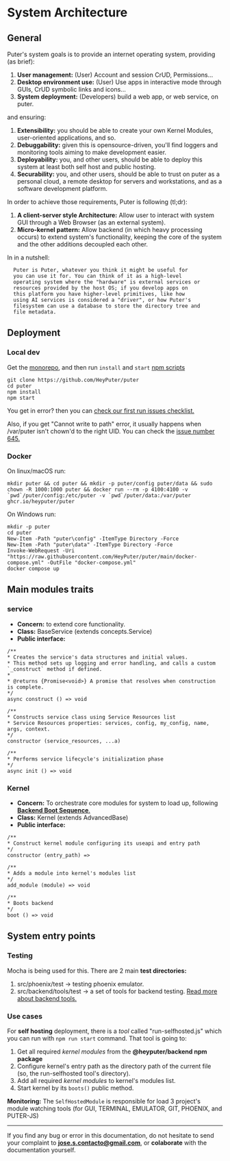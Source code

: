 # System Architecture

## General

Puter's system goals is to provide an internet operating system, providing (as brief):

1. **User management:** (User) Account and session CrUD, Permissions...
2. **Desktop environment use:** (User) Use apps in interactive mode through GUIs, CrUD symbolic links and icons...
3. **System deployment:** (Developers) build a web app, or web service, on puter.

and ensuring:

  1. **Extensibility:** you should be able to create your own Kernel Modules, user-oriented applications, and so.
  2. **Debuggability:** given this is opensource-driven, you'll find loggers and monitoring tools aiming to make development easier.
  3. **Deployability:** you, and other users, should be able to deploy this system at least both self host and public hosting.
  4. **Securability:** you, and other users, should be able to trust on puter as a personal cloud, a remote desktop for servers and workstations, and as a software development platform.

In order to achieve those requirements, Puter is following (tl;dr):

1. **A client-server style Architecture:** Allow user to interact with system GUI through a Web Browser (as an external system).
2. **Micro-kernel pattern:** Allow backend (in which heavy processing occurs) to extend system's functionality, keeping the core of the system and the other additions decoupled each other.

In in a nutshell:
```
  Puter is Puter, whatever you think it might be useful for
  you can use it for. You can think of it as a high-level
  operating system where the "hardware" is external services or
  resources provided by the host OS; if you develop apps on
  this platform you have higher-level primitives, like how
  using AI services is considered a "driver", or how Puter's
  filesystem can use a database to store the directory tree and
  file metadata.
```

## Deployment

### Local dev

Get the [monorepo](https://github.com/HeyPuter/puter/), and then run `install` and `start` [npm scripts](https://github.com/HeyPuter/puter/blob/main/package.json)

```
git clone https://github.com/HeyPuter/puter
cd puter
npm install
npm start
```

You get in error? then you can [check our first run issues checklist.](./deployment/first-run-issues.md)

Also, if you get "Cannot write to path" error, it usually happens when /var/puter isn\'t chown\'d to the right UID. You can check the [issue number 645.](https://github.com/HeyPuter/puter/issues/645)
### Docker

On linux/macOS run:

```
mkdir puter && cd puter && mkdir -p puter/config puter/data && sudo chown -R 1000:1000 puter && docker run --rm -p 4100:4100 -v `pwd`/puter/config:/etc/puter -v `pwd`/puter/data:/var/puter  ghcr.io/heyputer/puter
```

On Windows run:

```
mkdir -p puter
cd puter
New-Item -Path "puter\config" -ItemType Directory -Force
New-Item -Path "puter\data" -ItemType Directory -Force
Invoke-WebRequest -Uri "https://raw.githubusercontent.com/HeyPuter/puter/main/docker-compose.yml" -OutFile "docker-compose.yml"
docker compose up
```

## Main modules traits

### service

- **Concern:** to extend core functionality.
- **Class:** BaseService (extends concepts.Service)
- **Public interface:**

```
/**
* Creates the service's data structures and initial values.
* This method sets up logging and error handling, and calls a custom `_construct` method if defined.
* 
* @returns {Promise<void>} A promise that resolves when construction is complete.
*/
async construct () => void
```

```
/**
* Constructs service class using Service Resources list
* Service Resources properties: services, config, my_config, name, args, context.
*/
constructor (service_resources, ...a)
```


```
/**
* Performs service lifecycle's initialization phase
*/
async init () => void
```

### Kernel

                       
- **Concern:** To orchestrate core modules for system to load up, following [**Backend Boot Sequence**.](./deployment/backend_boot_sequence.md) 
- **Class:** Kernel (extends AdvancedBase)
- **Public interface:**

```
/**
* Construct kernel module configuring its useapi and entry path
*/
constructor (entry_path) =>
```
                       

```
/**
* Adds a module into kernel's modules list
*/
add_module (module) => void
```

```
/**
* Boots backend
*/
boot () => void
```

## System entry points

### Testing
Mocha is being used for this.
There are 2 main **test directories:**
1. src/phoenix/test -> testing phoenix emulator.
2. src/backend/tools/test -> a set of tools for backend testing. [Read more about backend tools.](./testing/backend_tools.md) 

### Use cases
For **self hosting** deployment, there is a _tool_ called "run-selfhosted.js" which you can run with ```npm run start``` command. That tool is going to:

1. Get all required _kernel modules_ from the **@heyputer/backend npm package**
2. Configure kernel's entry path as the directory path of the current file (so, the  run-selfhosted tool's directory).
3. Add all required _kernel modules_ to kernel's modules list.
4. Start kernel by its ```boots()``` public method.

**Monitoring:** The ```SelfHostedModule``` is responsible for load 3 project's module watching tools (for GUI, TERMINAL, EMULATOR, GIT, PHOENIX, and PUTER-JS)

---

If you find any bug or error in this documentation, do not hesitate to send your complaint to **jose.s.contacto@gmail.com**, or **colaborate** with the documentation yourself.
